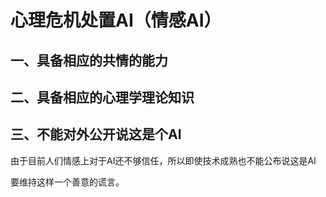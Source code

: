# 心理危机处置AI（情感AI）

## 一、具备相应的共情的能力

## 二、具备相应的心理学理论知识

## 三、不能对外公开说这是个AI

由于目前人们情感上对于AI还不够信任，所以即使技术成熟也不能公布说这是AI

要维持这样一个善意的谎言。